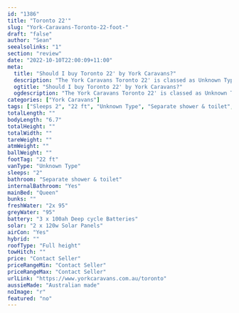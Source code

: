 ```yaml
---
id: "1386"
title: "Toronto 22'"
slug: "York-Caravans-Toronto-22-foot-"
draft: "false"
author: "Sean"
seealsolinks: "1"
section: "review"
date: "2022-10-10T22:00:09+11:00"
meta:
  title: "Should I buy Toronto 22' by York Caravans?"
  description: "The York Caravans Toronto 22' is classed as Unknown Type, and sleeps 2 people. It is Australian made and comes in at 22 ft. It generally has Separate shower & toilet."
  ogtitle: "Should I buy Toronto 22' by York Caravans?"
  ogdescription: "The York Caravans Toronto 22' is classed as Unknown Type, and sleeps 2 people. It is Australian made and comes in at 22 ft. It generally has Separate shower & toilet."
categories: ["York Caravans"]
tags: ["Sleeps 2", "22 ft", "Unknown Type", "Separate shower & toilet", "Full height", "Price Unknown", "Australian made"]
totalLength: ""
bodyLength: "6.7"
totalHeight: ""
totalWidth: ""
tareWeight: ""
atmWeight: ""
ballWeight: ""
footTag: "22 ft"
vanType: "Unknown Type"
sleeps: "2"
bathroom: "Separate shower & toilet"
internalBathroom: "Yes"
mainBed: "Queen"
bunks: ""
freshWater: "2x 95"
greyWater: "95"
battery: "3 x 100ah Deep cycle Batteries"
solar: "2 x 120w Solar Panels"
airCon: "Yes"
hybrid: ""
roofType: "Full height"
towHitch: ""
price: "Contact Seller"
priceRangeMin: "Contact Seller"
priceRangeMax: "Contact Seller"
urlLink: "https://www.yorkcaravans.com.au/toronto"
aussieMade: "Australian made"
noImage: "r"
featured: "no"
---
```

